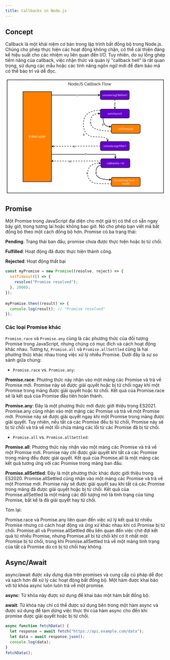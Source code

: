 ```yaml
---
title: Callbacks in Node.js
---
```


## Concept

Callback là một khái niệm cơ bản trong lập trình bất đồng bộ trong Node.js. Chúng cho phép thực hiện các hoạt động không chặn, có thể cải thiện đáng kể hiệu suất cho các nhiệm vụ liên quan đến I/O. Tuy nhiên, do sự lồng ghép tiềm năng của callback, việc nhận thức và quản lý "callback hell" là rất quan trọng, sử dụng các mẫu hoặc các tính năng ngôn ngữ mới để đảm bảo mã có thể bảo trì và dễ đọc.

![Image](https://raw.githubusercontent.com/quankori/quankori.github.io/master/src/images/programming/7.png)

## Promise

Một Promise trong JavaScript đại diện cho một giá trị có thể có sẵn ngay bây giờ, trong tương lai hoặc không bao giờ. Nó cho phép bạn viết mã bất đồng bộ theo một cách đồng bộ hơn. Promise có ba trạng thái:

**Pending**: Trạng thái ban đầu; promise chưa được thực hiện hoặc bị từ chối.

**Fulfilled**: Hoạt động đã được thực hiện thành công.

**Rejected**: Hoạt động thất bại

```js
const myPromise = new Promise((resolve, reject) => {
  setTimeout(() => {
    resolve("Promise resolved");
  }, 2000);
});

myPromise.then((result) => {
  console.log(result); // "Promise resolved"
});
```

### Các loại Promise khác

`Promise.race` và `Promise.any` cùng là các phương thức của đối tượng Promise trong JavaScript, nhưng chúng có mục đích và cách hoạt động khác nhau. Tương tự, `Promise.all` và `Promise.allSettled` cũng là hai phương thức khác nhau trong việc xử lý nhiều Promise. Dưới đây là sự so sánh giữa chúng:

- `Promise.race` vs. `Promise.any`:

**Promise.race**: Phương thức này nhận vào một mảng các Promise và trả về Promise mới. Promise này sẽ được giải quyết hoặc bị từ chối ngay khi một Promise trong mảng được giải quyết hoặc từ chối. Kết quả của Promise.race sẽ là kết quả của Promise đầu tiên hoàn thành.

**Promise.any**: Đây là một phương thức mới được giới thiệu trong ES2021. Promise.any cũng nhận vào một mảng các Promise và trả về một Promise mới. Promise này sẽ được giải quyết ngay khi một Promise trong mảng được giải quyết. Tuy nhiên, nếu tất cả các Promise đều bị từ chối, Promise này sẽ bị từ chối và trả về một lỗi chứa mảng các lỗi từ các Promise đã bị từ chối.

- `Promise.all` vs. `Promise.allSettled`:

**Promise.all**: Phương thức này nhận vào một mảng các Promise và trả về một Promise mới. Promise này chỉ được giải quyết khi tất cả các Promise trong mảng đều được giải quyết. Kết quả của Promise.all là một mảng các kết quả tương ứng với các Promise trong mảng ban đầu.

**Promise.allSettled**: Đây là một phương thức khác được giới thiệu trong ES2020. Promise.allSettled cũng nhận vào một mảng các Promise và trả về một Promise mới. Promise này sẽ được giải quyết sau khi tất cả các Promise trong mảng đã được giải quyết hoặc bị từ chối. Kết quả của Promise.allSettled là một mảng các đối tượng mô tả tình trạng của từng Promise, bất kể là đã giải quyết hay từ chối.

Tóm lại:

Promise.race và Promise.any liên quan đến việc xử lý kết quả từ nhiều Promise nhưng có cách hoạt động và ứng xử khác nhau khi có Promise bị từ chối.
Promise.all và Promise.allSettled đều liên quan đến việc chờ đợi kết quả từ nhiều Promise, nhưng Promise.all bị từ chối khi có ít nhất một Promise bị từ chối, trong khi Promise.allSettled trả về một mảng tình trạng của tất cả Promise dù có bị từ chối hay không.

## Async/Await

async/await được xây dựng dựa trên promises và cung cấp cú pháp dễ đọc và sạch hơn để xử lý các hoạt động bất đồng bộ. Một hàm được khai báo với từ khóa async luôn luôn trả về một promise.

**async**: Từ khóa này được sử dụng để khai báo một hàm bất đồng bộ.

**await**: Từ khóa này chỉ có thể được sử dụng bên trong một hàm async và được sử dụng để tạm dừng việc thực thi của hàm async cho đến khi promise được giải quyết hoặc bị từ chối.

```js
async function fetchData() {
  let response = await fetch("https://api.example.com/data");
  let data = await response.json();
  console.log(data);
}
fetchData();
```
